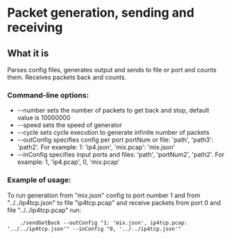 # Packet generation, sending and receiving

## What it is
Parses config files, generates output and sends to file or port and counts them. Receives packets back and counts.

### Command-line options:
* --number sets the number of packets to get back and stop, default value is 10000000
* --speed sets the speed of generator
* --cycle sets cycle execution to generate infinite number of packets
* --outConfig specifies config per port portNum or file: 'path', 'path3': 'path2'. For example: 1: 'ip4.json', 'mix.pcap': 'mix.json'
* --inConfig specifies input ports and files: 'path', 'portNum2', 'path2'. For example: 1, 'ip4.pcap', 0, 'mix.pcap'

### Example of usage:
To run generation from "mix.json" config to port number 1 and from "../../ip4tcp.json" to file "ip4tcp.pcap" and receive packets from 
port 0 and file "../../ip4tcp.pcap" run:
```
    ./sendGetBack --outConfig "1: 'mix.json', ip4tcp.pcap: '../../ip4tcp.json'" --inConfig "0, '../../ip4tcp.json'"
```